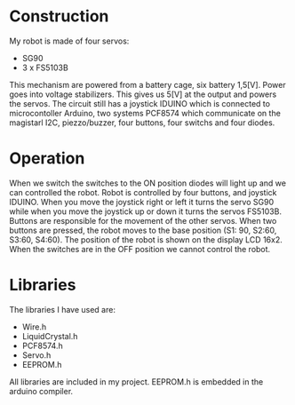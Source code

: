 # Construction
My robot is made of four servos: 
  - SG90
  - 3 x FS5103B
  
This mechanism are powered from a battery cage, six battery 1,5[V]. Power goes into voltage stabilizers. This gives us 5[V] at the output and powers the servos. The circuit still has a joystick IDUINO which is connected to microcontoller Arduino, two systems PCF8574 which communicate on the magistarl I2C, piezzo/buzzer, four buttons, four switchs and four diodes. 
# Operation
When we switch the switches to the ON position diodes will light up and we can controlled the robot. Robot is controlled by four buttons, and joystick IDUINO. When you move the joystick right or left it turns the servo SG90 while when you move the joystick up or down it turns the servos FS5103B. Buttons are responsible for the movement of the other servos. When two buttons are pressed, the robot moves to the base position (S1: 90, S2:60, S3:60, S4:60). The position of the robot is shown on the display LCD 16x2. When the switches are in the OFF position we cannot control the robot.
# Libraries
The libraries I have used are:
  - Wire.h
  - LiquidCrystal.h
  - PCF8574.h
  - Servo.h
  - EEPROM.h
 
 All libraries are included in my project. EEPROM.h is embedded in the arduino compiler.
